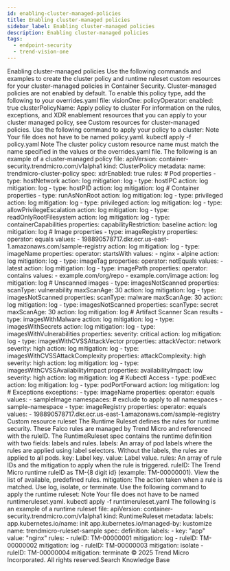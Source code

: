 ```yaml
---
id: enabling-cluster-managed-policies
title: Enabling cluster-managed policies
sidebar_label: Enabling cluster-managed policies
description: Enabling cluster-managed policies
tags:
  - endpoint-security
  - trend-vision-one
---
```


 Enabling cluster-managed policies Use the following commands and examples to create the cluster policy and runtime ruleset custom resources for your cluster-managed policies in Container Security. Cluster-managed policies are not enabled by default. To enable this policy type, add the following to your overrides.yaml file: visionOne: policyOperator: enabled: true clusterPolicyName: <name of your policy custom resource> Apply policy to cluster For information on the rules, exceptions, and XDR enablement resources that you can apply to your cluster managed policy, see Custom resources for cluster-managed policies. Use the following command to apply your policy to a cluster: Note Your file does not have to be named policy.yaml. kubectl apply -f policy.yaml Note The cluster policy custom resource name must match the name specified in the values or the overrides.yaml file. The following is an example of a cluster-managed policy file: apiVersion: container-security.trendmicro.com/v1alpha1 kind: ClusterPolicy metadata: name: trendmicro-cluster-policy spec: xdrEnabled: true rules: # Pod properties - type: hostNetwork action: log mitigation: log - type: hostIPC action: log mitigation: log - type: hostPID action: log mitigation: log # Container properties - type: runAsNonRoot action: log mitigation: log - type: privileged action: log mitigation: log - type: privileged action: log mitigation: log - type: allowPrivilegeEscalation action: log mitigation: log - type: readOnlyRootFilesystem action: log mitigation: log - type: containerCapabilities properties: capabilityRestriction: baseline action: log mitigation: log # Image properties - type: imageRegistry properties: operator: equals values: - 198890578717.dkr.ecr.us-east-1.amazonaws.com/sample-registry action: log mitigation: log - type: imageName properties: operator: startsWith values: - nginx - alpine action: log mitigation: log - type: imageTag properties: operator: notEquals values: - latest action: log mitigation: log - type: imagePath properties: operator: contains values: - example.com/org/repo - example.com/image action: log mitigation: log # Unscanned images - type: imagesNotScanned properties: scanType: vulnerability maxScanAge: 30 action: log mitigation: log - type: imagesNotScanned properties: scanType: malware maxScanAge: 30 action: log mitigation: log - type: imagesNotScanned properties: scanType: secret maxScanAge: 30 action: log mitigation: log # Artifact Scanner Scan results - type: imagesWithMalware action: log mitigation: log - type: imagesWithSecrets action: log mitigation: log - type: imagesWithVulnerabilities properties: severity: critical action: log mitigation: log - type: imagesWithCVSSAttackVector properties: attackVector: network severity: high action: log mitigation: log - type: imagesWithCVSSAttackComplexity properties: attackComplexity: high severity: high action: log mitigation: log - type: imagesWithCVSSAvailabilityImpact properties: availabilityImpact: low severity: high action: log mitigation: log # Kubectl Access - type: podExec action: log mitigation: log - type: podPortForward action: log mitigation: log # Exceptions exceptions: - type: imageName properties: operator: equals values: - sampleImage namespaces: # exclude to apply to all namespaces - sample-namespace - type: imageRegistry properties: operator: equals values: - 198890578717.dkr.ecr.us-east-1.amazonaws.com/sample-registry Custom resource ruleset The Runtime Ruleset defines the rules for runtime security. These Falco rules are managed by Trend Micro and referenced with the ruleID. The RuntimeRuleset spec contains the runtime definition with two fields: labels and rules. labels: An array of pod labels where the rules are applied using label selectors. Without the labels, the rules are applied to all pods. key: Label key. value: Label value. rules: An array of rule IDs and the mitigation to apply when the rule is triggered. ruleID: The Trend Micro runtime ruleID as TM-{8 digit id} (example: TM-00000001). View the list of available, predefined rules. mitigation: The action taken when a rule is matched. Use log, isolate, or terminate. Use the following command to apply the runtime ruleset: Note Your file does not have to be named runtimeruleset.yaml. kubectl apply -f runtimeruleset.yaml The following is an example of a runtime ruleset file: apiVersion: container-security.trendmicro.com/v1alpha1 kind: RuntimeRuleset metadata: labels: app.kubernetes.io/name: init app.kubernetes.io/managed-by: kustomize name: trendmicro-ruleset-sample spec: definition: labels: - key: "app" value: "nginx" rules: - ruleID: TM-00000001 mitigation: log - ruleID: TM-00000002 mitigation: log - ruleID: TM-00000003 mitigation: isolate - ruleID: TM-00000004 mitigation: terminate © 2025 Trend Micro Incorporated. All rights reserved.Search Knowledge Base